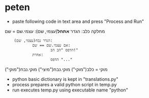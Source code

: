 # peten
* paste following code in text area and press "Process and Run"


מחלקה כלב:
        הגדר __אתחל__(עצמי, שם):
                עצמי.שם = שם

        הגדר נבח(עצמי, שם):
                אם עצמי.שם == שם:
                        הדפס "הב הב!"
                אחרת:
                        הדפס "..."

מוקי = כלב("מוקי")
מוקי.נבח("מיצי")
מוקי.נבח("מוקי")


* python basic dictionary is kept in "translations.py"
* process prepares a valid python script in temp.py
* run executes temp.py using executable name "python"


